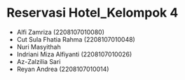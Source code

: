 # Reservasi Hotel_Kelompok 4
- Alfi Zamriza (2208107010080)
- Cut Sula Fhatia Rahma (2208107010048)
- Nuri Masyithah
- Indriani Miza Alfiyanti (2208107010026)
- Az-Zalzilia Sari
- Reyan Andrea (2208107010014)
